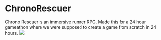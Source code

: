 # ChronoRescuer
Chrono Rescuer is an immersive runner RPG. Made this for a 24 hour gameathon where we were supposed to create a game from scratch in 24 hours.
![](https://media.giphy.com/media/v1.Y2lkPTc5MGI3NjExdm1ybDJsMGE3MWE4ZnRsc256d3kzMjYwejF0NDdhcHBjZ3doZGI0aSZlcD12MV9pbnRlcm5hbF9naWZfYnlfaWQmY3Q9Zw/UhrHzsQJuW7f3Ue34x/giphy-downsized-large.gif)
